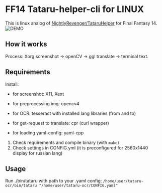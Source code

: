 # FF14 Tataru-helper-cli for LINUX

This is linux analog of [NightlyRevenger/TataruHelper](https://github.com/NightlyRevenger/TataruHelper) for Final Fantasy 14.
![DEMO](DEMO.png "Demonstration")

## How it works
Process: Xorg screenshot -> openCV -> ggl translate -> terminal text.

## Requirements
Install:

- for screenshot: X11, Xext

- for preprocessing img: opencv4

- for OCR: tesseract with installed lang libraries (from and to)

- for get-request to translate: cpr (curl wrapper)

- for loading yaml-config: yaml-cpp


1. Check requirements and compile binary (with `make`)
2. Check settings in CONFIG.yml (it is preconfigured for 2560x1440 display for russian lang)

## Usage

Run ./bin/tataru with path to your .yaml config:
`/home/user/tataru-ocr/bin/tataru "/home/user/tataru-ocr/CONFIG.yaml"`

